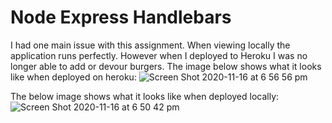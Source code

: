 # Node Express Handlebars

I had one main issue with this assignment. When viewing locally the application runs perfectly. However when I deployed to Heroku I was no longer able to add or devour burgers. The image below shows what it looks like when deployed on heroku:
![Screen Shot 2020-11-16 at 6 56 56 pm](https://user-images.githubusercontent.com/67851117/99226279-97cf6680-283d-11eb-9e23-fe0f02757884.png)

The below image shows what it looks like when deployed locally:
![Screen Shot 2020-11-16 at 6 50 42 pm](https://user-images.githubusercontent.com/67851117/99226506-03b1cf00-283e-11eb-9bb9-71eb2b70b16f.png)

